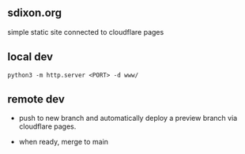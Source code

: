 ## sdixon.org

simple static site connected to cloudflare pages

## local dev
```
python3 -m http.server <PORT> -d www/
```

## remote dev
* push to new branch and automatically deploy a preview branch via cloudflare pages.

* when ready, merge to main
